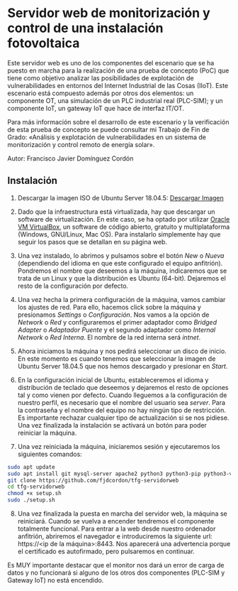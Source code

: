 Servidor web de monitorización y control de una instalación fotovoltaica
=============

Este servidor web es uno de los componentes del escenario que se ha puesto en marcha para la realización de una prueba de concepto (PoC) que tiene como objetivo analizar las posibilidades de explotación de vulnerabilidades en entornos del Internet Industrial de las Cosas (IIoT). Este escenario está compuesto además por otros dos elementos: un componente OT, una simulación de un PLC industrial real (PLC-SIM); y un componente IoT, un gateway IoT que hace de interfaz IT/OT.

Para más información sobre el desarrollo de este escenario y la verificación de esta prueba de concepto se puede consultar mi Trabajo de Fin de Grado: «Análisis y explotación de vulnerabilidades en un sistema de monitorización y control remoto de energía solar».

Autor: Francisco Javier Domínguez Cordón

Instalación
-------------

1. Descargar la imagen ISO de Ubuntu Server 18.04.5: [Descargar Imagen](https://old-releases.ubuntu.com/releases/18.04.5/ubuntu-18.04-live-server-amd64.iso)

2. Dado que la infraestructura está virtualizada, hay que descargar un software de virtualización. En este caso, se ha optado por utilizar [Oracle VM VirtualBox](https://www.virtualbox.org/), un software de código abierto, gratuito y multiplataforma (Windows, GNU/Linux, Mac OS). Para instalarlo simplemente hay que seguir los pasos que se detallan en su página web.

3. Una vez instalado, lo abrimos y pulsamos sobre el botón *New* o *Nueva* (dependiendo del idioma en que este configurado el equipo anfitrión). Pondremos el nombre que deseemos a la máquina, indicaremos que se trata de un Linux y que la distribución es Ubuntu (64-bit). Dejaremos el resto de la configuración por defecto.

4. Una vez hecha la primera configuración de la máquina, vamos cambiar los ajustes de red. Para ello, hacemos click sobre la máquina y presionamos *Settings* o *Configuración*. Nos vamos a la opción de *Network* o *Red* y configuraremos el primer adaptador como *Bridged Adapter* o *Adaptador Puente* y el segundo adaptador como *Internal Network* o *Red Interna*. El nombre de la red interna será *intnet*.

5. Ahora iniciamos la máquina y nos pedirá seleccionar un disco de inicio. En este momento es cuando tenemos que seleccionar la imagen de Ubuntu Server 18.04.5 que nos hemos descargado y presionar en *Start*.

6. En la configuración inicial de Ubuntu, estableceremos el idioma y distribución de teclado que deseemos y dejaremos el resto de opciones tal y como vienen por defecto. Cuando lleguemos a la configuración de nuestro perfil, es necesario que el nombre del usuario sea *server*. Para la contraseña y el nombre del equipo no hay ningún tipo de restricción. Es importante rechazar cualquier tipo de actualización si se nos pidiese. Una vez finalizada la instalación se activará un botón para poder reiniciar la máquina.

7. Una vez reiniciada la máquina, iniciaremos sesión y ejecutaremos los siguientes comandos:

```bash
sudo apt update
sudo apt install git mysql-server apache2 python3 python3-pip python3-venv libapache2-mod-wsgi-py3
git clone https://github.com/fjdcordon/tfg-servidorweb
cd tfg-servidorweb
chmod +x setup.sh
sudo ./setup.sh
```
8. Una vez finalizada la puesta en marcha del servidor web, la máquina se reiniciará. Cuando se vuelva a encender tendremos el componente totalmente funcional. Para entrar a la web desde nuestro ordenador anfitrión, abriremos el navegador e introduciremos la siguiente url: https://<ip de la máquina>:8443. Nos aparecerá una advertencia porque el certificado es autofirmado, pero pulsaremos en continuar. 

Es MUY importante destacar que el monitor nos dará un error de carga de datos y no funcionará si alguno de los otros dos componentes (PLC-SIM y Gateway IoT) no está encendido.
